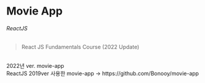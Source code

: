 # Movie App 
###### ReactJS

>React JS Fundamentals Course (2022 Update)
<br>
2022년 ver. movie-app
<br>
ReactJS 2019ver 사용한 movie-app -> https://github.com/Bonooy/movie-app
